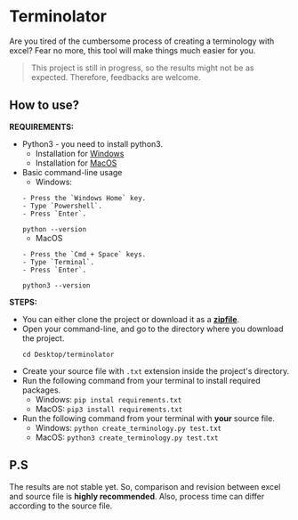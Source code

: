 # Terminolator

Are you tired of the cumbersome process of creating a terminology with excel? Fear no more, this tool will make things much easier for you.

> This project is still in progress, so the results might not be as expected. Therefore, feedbacks are welcome. 

## How to use?

**REQUIREMENTS:**
* Python3 - you need to install python3.
    * Installation for [Windows](https://realpython.com/installing-python/#how-to-install-from-the-microsoft-store)
    * Installation for [MacOS](https://realpython.com/installing-python/#how-to-install-from-the-official-installer)
* Basic command-line usage
    * Windows:
    ```
  - Press the `Windows Home` key.
  - Type `Powershell`.
  - Press `Enter`.
    ```
  `python --version`
  * MacOS
  ```
  - Press the `Cmd + Space` keys.
  - Type `Terminal`.
  - Press `Enter`.
    ```
  `python3 --version`

**STEPS:**
* You can either clone the project or download it as a [**zipfile**](https://github.com/ataknz/terminolator/archive/master.zip).
* Open your command-line, and go to the directory where you download the project.
    ```
    cd Desktop/terminolator
    ```
* Create your source file with `.txt` extension inside the project's directory. 
* Run the following command from your terminal to install required packages.
    * Windows: `pip instal requirements.txt`
    * MacOS:   `pip3 install requirements.txt`
* Run the following command from your terminal with **your** source file. 
  * Windows: `python create_terminology.py test.txt`
  * MacOS:   `python3 create_terminology.py test.txt`
## P.S

The results are not stable yet. So, comparison and revision between excel and source file is **highly recommended**. Also, process time can differ according to the source file. 
